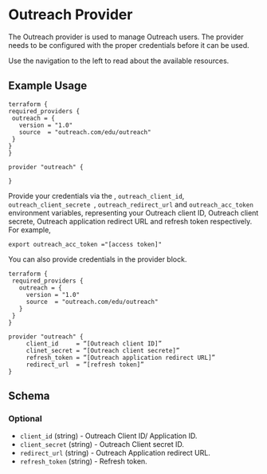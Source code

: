 # Outreach Provider
The Outreach provider is used to manage Outreach users. The provider needs to be configured with the proper credentials before it can be used.

Use the navigation to the left to read about the available resources.

## Example Usage
   ``` hcl
terraform {
  required_providers {
    outreach = {
      version = "1.0"
      source  = "outreach.com/edu/outreach"
    }
  }
}

provider "outreach" {

}

   ```
Provide your credentials via the ,  `outreach_client_id`, `outreach_client_secrete `, `outreach_redirect_url` and `outreach_acc_token`  environment variables, representing your Outreach client ID, Outreach client secrete, Outreach application redirect URL and refresh token  respectively. For example,
```
export outreach_acc_token ="[access token]"
```

You can also provide credentials in the provider block. 
 ``` hcl
terraform {
  required_providers {
    outreach = {
      version = "1.0"
      source  = "outreach.com/edu/outreach"
    }
  }
}

provider "outreach" {
      client_id     = “[Outreach client ID]”
      clinet_secret = “[Outreach client secrete]”
      refresh_token = “[Outreach application redirect URL]”
      redirect_url  = ”[refresh token]”
}

   ```


## Schema
### Optional
*  `client_id`          (string) - Outreach Client ID/ Application ID.
*  `client_secret`   (string) - Outreach Client secret ID.
*  `redirect_url`     (string) - Outreach Application redirect URL.
*  `refresh_token` (string) - Refresh token.



